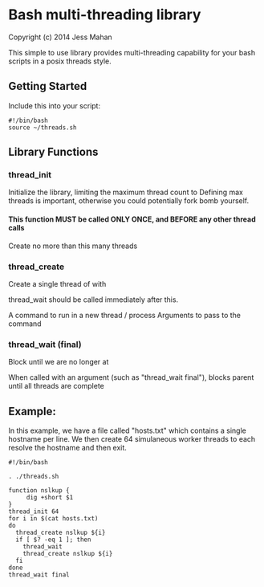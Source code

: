 #  Bash multi-threading library
Copyright (c) 2014 Jess Mahan

This simple to use library provides multi-threading capability for your bash scripts in a posix threads style.

## Getting Started

Include this into your script:
```
#!/bin/bash
source ~/threads.sh
```

## Library Functions
### thread_init <max threads>
  Initialize the library, limiting the maximum thread count to <max threads>
  Defining max threads is important, otherwise you could potentially fork bomb yourself.
  
  #### This function MUST be called ONLY ONCE, and BEFORE any other thread calls
  
  <max threads> Create no more than this many threads
  
### thread_create <command> <args>
  Create a single thread of <command> with <args>
  
  thread_wait should be called immediately after this.
  
  <command> A command to run in a new thread / process
  <args> Arguments to pass to the command
  
### thread_wait (final)
  Block until we are no longer at <max threads>
  
  When called with an argument (such as "thread_wait final"), blocks parent until all threads are complete
    

## Example:
In this example, we have a file called "hosts.txt" which contains a single hostname per line.
We then create 64 simulaneous worker threads to each resolve the hostname and then exit. 

```
#!/bin/bash

. ./threads.sh

function nslkup {
     dig +short $1
}
thread_init 64
for i in $(cat hosts.txt)
do
  thread_create nslkup ${i}
  if [ $? -eq 1 ]; then
    thread_wait
    thread_create nslkup ${i}
  fi
done
thread_wait final
```
